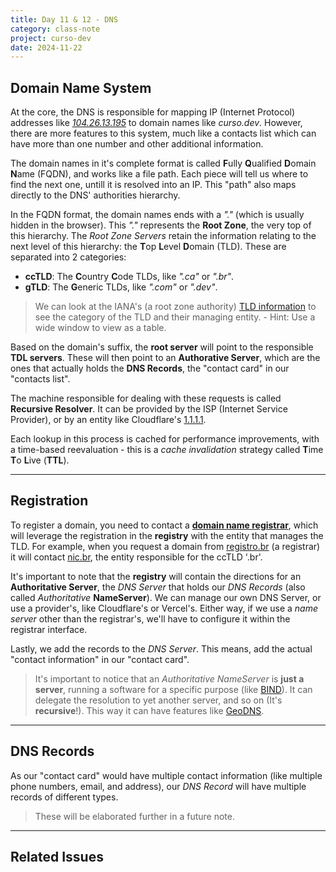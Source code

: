 ```yaml
---
title: Day 11 & 12 - DNS
category: class-note
project: curso-dev
date: 2024-11-22
---
```

[curso-dev-ip-lookup]: https://dnschecker.org/domain-ip-lookup.php?query=curso.dev
[iana-domains-db]: https://iana.org/domains/root/db/
[1.1.1.1]: https://one.one.one.one/dns/
[dn-registrar]: https://www.cloudflare.com/learning/dns/glossary/what-is-a-domain-name-registrar/
[registro.br]: https;//registro.br
[nic.br]:https://nic.br/atividades/
[BIND]: https://en.wikipedia.org/wiki/BIND
[GeoDNS]: https://en.wikipedia.org/wiki/GeoDNS


## Domain Name System

At the core, the DNS is responsible for mapping IP (Internet Protocol) addresses like *[104.26.13.195][curso-dev-ip-lookup]* to domain names like *curso.dev*. However, there are more features to this system, much like a contacts list which can have more than one number and other additional information.

The domain names in it's complete format is called **F**ully **Q**ualified **D**omain **N**ame (FQDN), and works like a file path. Each piece will tell us where to find the next one, untill it is resolved into an IP. This "path" also maps directly to the DNS' authorities hierarchy.

In the FQDN format, the domain names ends with a *"."* (which is usually hidden in the browser). This *"."* represents the **Root Zone**, the very top of this hierarchy. The *Root Zone Servers* retain the information relating to the next level of this hierarchy: the **T**op **L**evel **D**omain (TLD). These are separated into 2 categories:

* **ccTLD**: The **C**ountry **C**ode TLDs, like *".ca"* or *".br"*.
* **gTLD**: The **G**eneric TLDs, like *".com"* or *".dev"*.

> We can look at the IANA's (a root zone authority) [TLD information][iana-domains-db] to see the category of the TLD and their managing entity. - Hint: Use a wide window to view as a table.

Based on the domain's suffix, the **root server** will point to the responsible **TDL servers**. These will then point to an **Authorative Server**, which are the ones that actually holds the **DNS Records**, the "contact card" in our "contacts list".

The machine responsible for dealing with these requests is called **Recursive Resolver**. It can be provided by the ISP (Internet Service Provider), or by an entity like Cloudflare's [1.1.1.1].

Each lookup in this process is cached for performance improvements, with a time-based reevaluation - this is a *cache invalidation* strategy called **T**ime **T**o **L**ive (**TTL**).

---

## Registration

To register a domain, you need to contact a **[domain name registrar][dn-registrar]**, which will leverage the registration in the **registry** with the entity that manages the TLD. For example, when you request a domain from [registro.br] (a registrar) it will contact [nic.br], the entity responsible for the ccTLD '.br'.

It's important to note that the **registry** will contain the directions for an **Authoritative Server**, the *DNS Server* that holds our *DNS Records* (also called *Authoritative* **NameServer**). We can manage our own DNS Server, or use a provider's, like Cloudflare's or Vercel's. Either way, if we use a *name server* other than the registrar's, we'll have to configure it within the registrar interface.

Lastly, we add the records to the *DNS Server*. This means, add the actual "contact information" in our "contact card".

> It's important to notice that an *Authoritative NameServer* is **just a server**, running a software for a specific purpose (like [BIND]). It can delegate the resolution to yet another server, and so on (It's **recursive**!). This way it can have features like [GeoDNS].

---

## DNS Records

As our "contact card" would have multiple contact information (like multiple phone numbers, email, and address), our *DNS Record* will have multiple records of different types.

> These will be elaborated further in a future note.

---

## Related Issues



